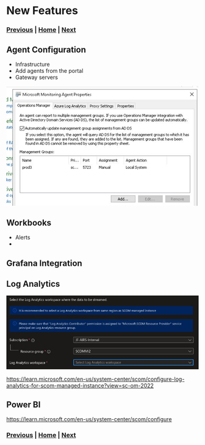 # New Features

### [Previous](setup.md) | [Home](readme.md) | [Next](migration.md)

## Agent Configuration

- Infrastructure
- Add agents from the portal
- Gateway servers

![alt text](image-2.png)

## Workbooks

- Alerts
- 
## Grafana Integration



## Log Analytics

![alt text](image-3.png)

https://learn.microsoft.com/en-us/system-center/scom/configure-log-analytics-for-scom-managed-instance?view=sc-om-2022

## Power BI

https://learn.microsoft.com/en-us/system-center/scom/configure

### [Previous](setup.md) | [Home](readme.md) | [Next](migration.md)
